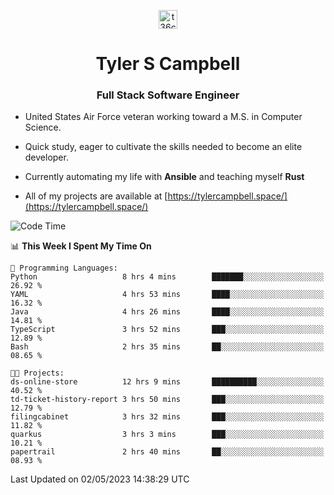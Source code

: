 <p align="center">
<a href="https://www.linkedin.com/in/t36campbell" target="blank"><img align="center" src="https://ik.imagekit.io/t36campbell/Portfolio/linkedin.png.original_m8bbGgPh6.png" alt="t36campbell" height="30" width="30" /></a>
</p>
<h1 align="center">Tyler S Campbell</h1>
<h3 align="center">Full Stack Software Engineer</h3>

* United States Air Force veteran working toward a M.S. in Computer Science.

* Quick study, eager to cultivate the skills needed to become an elite developer.

* Currently automating my life with **Ansible** and teaching myself **Rust**

* All of my projects are available at [https://tylercampbell.space/](https://tylercampbell.space/)

<!--START_SECTION:waka-->
![Code Time](http://img.shields.io/badge/Code%20Time-2%2C450%20hrs%2056%20mins-blue)

📊 **This Week I Spent My Time On** 

```text
💬 Programming Languages: 
Python                   8 hrs 4 mins        ███████░░░░░░░░░░░░░░░░░░   26.92 % 
YAML                     4 hrs 53 mins       ████░░░░░░░░░░░░░░░░░░░░░   16.32 % 
Java                     4 hrs 26 mins       ████░░░░░░░░░░░░░░░░░░░░░   14.81 % 
TypeScript               3 hrs 52 mins       ███░░░░░░░░░░░░░░░░░░░░░░   12.89 % 
Bash                     2 hrs 35 mins       ██░░░░░░░░░░░░░░░░░░░░░░░   08.65 % 

🐱‍💻 Projects: 
ds-online-store          12 hrs 9 mins       ██████████░░░░░░░░░░░░░░░   40.52 % 
td-ticket-history-report 3 hrs 50 mins       ███░░░░░░░░░░░░░░░░░░░░░░   12.79 % 
filingcabinet            3 hrs 32 mins       ███░░░░░░░░░░░░░░░░░░░░░░   11.82 % 
quarkus                  3 hrs 3 mins        ███░░░░░░░░░░░░░░░░░░░░░░   10.21 % 
papertrail               2 hrs 40 mins       ██░░░░░░░░░░░░░░░░░░░░░░░   08.93 % 
```


 Last Updated on 02/05/2023 14:38:29 UTC
<!--END_SECTION:waka-->

